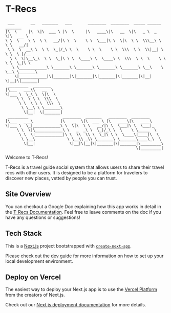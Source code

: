 # T-Recs

```plaintext
 ___       __   _______   ___       ________  ________  _____ ______   _______
|\  \     |\  \|\  ___ \ |\  \     |\   ____\|\   __  \|\   _ \  _   \|\  ___ \
\ \  \    \ \  \ \   __/|\ \  \    \ \  \___|\ \  \|\  \ \  \\\__\ \  \ \   __/|
 \ \  \  __\ \  \ \  \_|/_\ \  \    \ \  \    \ \  \\\  \ \  \\|__| \  \ \  \_|/__
  \ \  \|\__\_\  \ \  \_|\ \ \  \____\ \  \____\ \  \\\  \ \  \    \ \  \ \  \_|\ \
   \ \____________\ \_______\ \_______\ \_______\ \_______\ \__\    \ \__\ \_______\
    \|____________|\|_______|\|_______|\|_______|\|_______|\|__|     \|__|\|_______|
 _________  ________
|\___   ___\\   __  \
\|___ \  \_\ \  \|\  \
     \ \  \ \ \  \\\  \
      \ \  \ \ \  \\\  \
       \ \__\ \ \_______\
        \|__|  \|_______|
 _________               ________  _______   ________  ________
|\___   ___\            |\   __  \|\  ___ \ |\   ____\|\   ____\
\|___ \  \_|____________\ \  \|\  \ \   __/|\ \  \___|\ \  \___|_
     \ \  \|\____________\ \   _  _\ \  \_|/_\ \  \    \ \_____  \
      \ \  \|____________|\ \  \\  \\ \  \_|\ \ \  \____\|____|\  \
       \ \__\              \ \__\\ _\\ \_______\ \_______\____\_\  \
        \|__|               \|__|\|__|\|_______|\|_______|\_________\
                                                         \|_________|
```

Welcome to T-Recs!

T-Recs is a travel guide social system that allows users to share their travel recs with other users.  It is designed to be a platform for travelers to discover new places, vetted by people you can trust.

## Site Overview

You can checkout a Google Doc explaining how this app works in detail in the [T-Recs Documentation](https://docs.google.com/document/d/1lr9Q92eMnxP4fnEUJF7ftt1k3TROnU7RM3tv47Nzs4g/edit?usp=sharing). Feel free to leave comments on the doc if you have any questions or suggestions!

## Tech Stack

This is a [Next.js](https://nextjs.org) project bootstrapped with [`create-next-app`](https://nextjs.org/docs/app/api-reference/cli/create-next-app).

Please check out the [dev guide](docs/dev_guide.md) for more information on how to set up your local development environment.

## Deploy on Vercel

The easiest way to deploy your Next.js app is to use the [Vercel Platform](https://vercel.com/new?utm_medium=default-template&filter=next.js&utm_source=create-next-app&utm_campaign=create-next-app-readme) from the creators of Next.js.

Check out our [Next.js deployment documentation](https://nextjs.org/docs/app/building-your-application/deploying) for more details.
